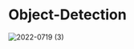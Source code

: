 # Object-Detection

![2022-0719 (3)](https://user-images.githubusercontent.com/97623883/197807498-de12436e-f807-4723-a3b9-e8a88f3cb6c9.png)
